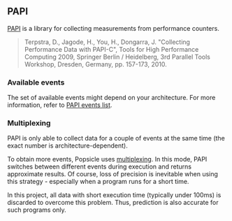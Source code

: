 ## PAPI

[PAPI](http://icl.utk.edu/papi/) is a library for collecting measurements from performance counters.

>Terpstra, D., Jagode, H., You, H., Dongarra, J. "Collecting Performance Data with PAPI-C", Tools for High Performance Computing 2009, Springer Berlin / Heidelberg, 3rd Parallel Tools Workshop, Dresden, Germany, pp. 157-173, 2010.


### Available events

The set of available events might depend on your architecture. For more information, refer to [PAPI events list](http://icl.cs.utk.edu/projects/papi/presets.html).


### Multiplexing

PAPI is only able to collect data for a couple of events at the same time (the exact number is architecture-dependent).

To obtain more events, Popsicle uses [multiplexing](http://icl.cs.utk.edu/projects/papi/wiki/Multiplexing). In this mode, PAPI switches between different events during execution and returns approximate results. Of course, loss of precision is inevitable when using this strategy - especially when a program runs for a short time. 

In this project, all data with short execution time (typically under 100ms) is discarded to overcome this problem. Thus, prediction is also accurate for such programs only.
